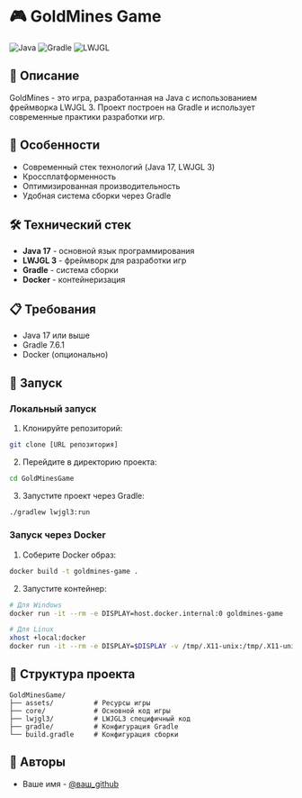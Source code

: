 # 🎮 GoldMines Game

![Java](https://img.shields.io/badge/Java-17-red.svg)
![Gradle](https://img.shields.io/badge/Gradle-7.6.1-green.svg)
![LWJGL](https://img.shields.io/badge/LWJGL-3-blue.svg)

## 📝 Описание

GoldMines - это игра, разработанная на Java с использованием фреймворка LWJGL 3. Проект построен на Gradle и использует современные практики разработки игр.

## 🚀 Особенности

- Современный стек технологий (Java 17, LWJGL 3)
- Кроссплатформенность
- Оптимизированная производительность
- Удобная система сборки через Gradle

## 🛠 Технический стек

- **Java 17** - основной язык программирования
- **LWJGL 3** - фреймворк для разработки игр
- **Gradle** - система сборки
- **Docker** - контейнеризация

## 📋 Требования

- Java 17 или выше
- Gradle 7.6.1
- Docker (опционально)

## 🚀 Запуск

### Локальный запуск

1. Клонируйте репозиторий:
```bash
git clone [URL репозитория]
```

2. Перейдите в директорию проекта:
```bash
cd GoldMinesGame
```

3. Запустите проект через Gradle:
```bash
./gradlew lwjgl3:run
```

### Запуск через Docker

1. Соберите Docker образ:
```bash
docker build -t goldmines-game .
```

2. Запустите контейнер:
```bash
# Для Windows
docker run -it --rm -e DISPLAY=host.docker.internal:0 goldmines-game

# Для Linux
xhost +local:docker
docker run -it --rm -e DISPLAY=$DISPLAY -v /tmp/.X11-unix:/tmp/.X11-unix goldmines-game
```

## 📁 Структура проекта

```
GoldMinesGame/
├── assets/          # Ресурсы игры
├── core/            # Основной код игры
├── lwjgl3/          # LWJGL3 специфичный код
├── gradle/          # Конфигурация Gradle
└── build.gradle     # Конфигурация сборки
```

## 👥 Авторы

- Ваше имя - [@ваш_github](https://github.com/harryshapor)

